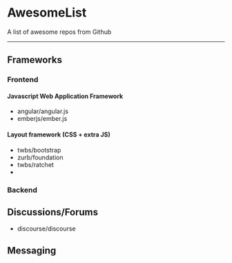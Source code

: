 AwesomeList
===========

A list of awesome repos from Github

-----

## Frameworks



### Frontend

#### Javascript Web Application Framework

* angular/angular.js
* emberjs/ember.js

#### Layout framework (CSS + extra JS)

* twbs/bootstrap
* zurb/foundation
* twbs/ratchet
*

### Backend

## Discussions/Forums
* discourse/discourse

## Messaging